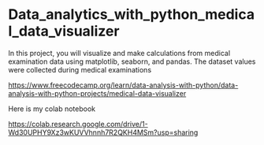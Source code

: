 # Data_analytics_with_python_medical_data_visualizer

In this project, you will visualize and make calculations from medical examination data using matplotlib, seaborn, and pandas. 
The dataset values were collected during medical examinations

https://www.freecodecamp.org/learn/data-analysis-with-python/data-analysis-with-python-projects/medical-data-visualizer

Here is my colab notebook


https://colab.research.google.com/drive/1-Wd30UPHY9Xz3wKUVVhnnh7R2QKH4MSm?usp=sharing
